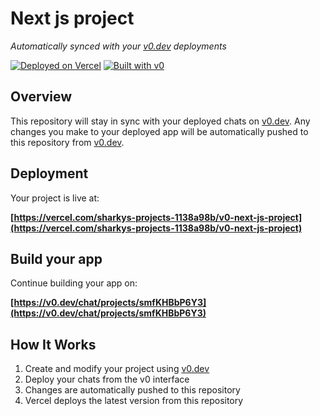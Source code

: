 # Next js project

*Automatically synced with your [v0.dev](https://v0.dev) deployments*

[![Deployed on Vercel](https://img.shields.io/badge/Deployed%20on-Vercel-black?style=for-the-badge&logo=vercel)](https://vercel.com/sharkys-projects-1138a98b/v0-next-js-project)
[![Built with v0](https://img.shields.io/badge/Built%20with-v0.dev-black?style=for-the-badge)](https://v0.dev/chat/projects/smfKHBbP6Y3)

## Overview

This repository will stay in sync with your deployed chats on [v0.dev](https://v0.dev).
Any changes you make to your deployed app will be automatically pushed to this repository from [v0.dev](https://v0.dev).

## Deployment

Your project is live at:

**[https://vercel.com/sharkys-projects-1138a98b/v0-next-js-project](https://vercel.com/sharkys-projects-1138a98b/v0-next-js-project)**

## Build your app

Continue building your app on:

**[https://v0.dev/chat/projects/smfKHBbP6Y3](https://v0.dev/chat/projects/smfKHBbP6Y3)**

## How It Works

1. Create and modify your project using [v0.dev](https://v0.dev)
2. Deploy your chats from the v0 interface
3. Changes are automatically pushed to this repository
4. Vercel deploys the latest version from this repository